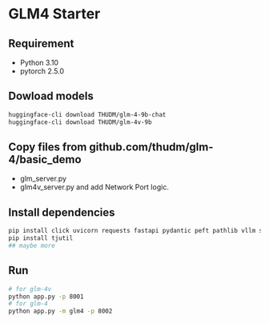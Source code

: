 # GLM4 Starter

## Requirement

- Python 3.10
- pytorch 2.5.0

## Dowload models

```bash
huggingface-cli download THUDM/glm-4-9b-chat
huggingface-cli download THUDM/glm-4v-9b
```

## Copy files from github.com/thudm/glm-4/basic_demo

- glm_server.py
- glm4v_server.py
  and add Network Port logic.

## Install dependencies

```bash
pip install click uvicorn requests fastapi pydantic peft pathlib vllm sse_starlette
pip install tjutil
## maybe more
```

## Run

```bash
# for glm-4v
python app.py -p 8001
# for glm-4
python app.py -m glm4 -p 8002
```
